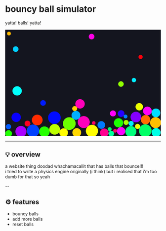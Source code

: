 # bouncy ball simulator

yatta! balls! yatta!

![image](./__project_image__/image.png)

---

## 💡 overview

a website thing doodad whachamacallit that has balls that bounce!!!  
i tried to write a physics engine originally (i think) but i realised that i'm too dumb for that so yeah

--

## ⚙️ features

- bouncy balls
- add more balls
- reset balls
